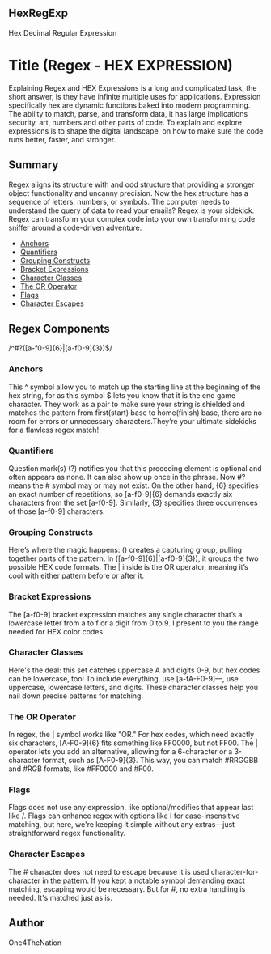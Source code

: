 ## HexRegExp

Hex Decimal Regular Expression

# Title (Regex - HEX EXPRESSION)

Explaining Regex and HEX Expressions is a long and complicated task, the short answer, is they have infinite multiple uses for applications. Expression specifically hex are dynamic functions baked into modern programming. The ability to match, parse, and transform data, it has large implications security, art, numbers and other parts of code. To explain and explore expressions is to shape the digital landscape, on how to make sure the code runs better, faster, and stronger.

## Summary

Regex aligns its structure with and odd structure that providing a stronger object functionality and uncanny precision. Now the hex structure has a sequence of letters, numbers, or symbols. The computer needs to understand the query of data to read your emails? Regex is your sidekick. Regex can transform your complex code into your own transforming code sniffer around a code-driven adventure.

- [Anchors](#anchors)
- [Quantifiers](#quantifiers)
- [Grouping Constructs](#grouping-constructs)
- [Bracket Expressions](#bracket-expressions)
- [Character Classes](#character-classes)
- [The OR Operator](#the-or-operator)
- [Flags](#flags)
- [Character Escapes](#character-escapes)

## Regex Components

/^#?([a-f0-9]{6}|[a-f0-9]{3})$/

### Anchors

This ^ symbol allow you to match up the starting line at the beginning of the hex string, for as this symbol $ lets you know that it is the end game character. They work as a pair to make sure your string is shielded and matches the pattern from first(start) base to home(finish) base, there are no room for errors or unnecessary characters.They’re your ultimate sidekicks for a flawless regex match!

### Quantifiers

Question mark(s) (?) notifies you that this preceding element is optional and often appears as none. It can also show up once in the phrase. Now #? means the # symbol may or may not exist. On the other hand, {6} specifies an exact number of repetitions, so [a-f0-9]{6} demands exactly six characters from the set [a-f0-9]. Similarly, {3} specifies three occurrences of those [a-f0-9] characters.

### Grouping Constructs

Here’s where the magic happens: () creates a capturing group, pulling together parts of the pattern. In ([a-f0-9]{6}|[a-f0-9]{3}), it groups the two possible HEX code formats. The | inside is the OR operator, meaning it’s cool with either pattern before or after it.

### Bracket Expressions

The [a-f0-9] bracket expression matches any single character that’s a lowercase letter from a to f or a digit from 0 to 9. I present to you the range needed for HEX color codes.

### Character Classes

Here's the deal: this set catches uppercase A and digits 0-9, but hex codes can be lowercase, too! To include everything, use [a-fA-F0-9]—, use uppercase, lowercase letters, and digits. These character classes help you nail down precise patterns for matching.

### The OR Operator

In regex, the | symbol works like "OR." For hex codes, which need exactly six characters, [A-F0-9]{6} fits something like FF0000, but not FF00. The | operator lets you add an alternative, allowing for a 6-character or a 3-character format, such as [A-F0-9]{3}. This way, you can match #RRGGBB and #RGB formats, like #FF0000 and #F00.

### Flags

Flags does not use any expression, like optional/modifies that appear last like /. Flags can enhance regex with options like I for case-insensitive matching, but here, we're keeping it simple without any extras—just straightforward regex functionality.

### Character Escapes

The # character does not need to escape because it is used character-for-character in the pattern. If you kept a notable symbol demanding exact matching, escaping would be necessary. But for #, no extra handling is needed. It's matched just as is.

## Author

One4TheNation
